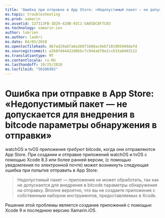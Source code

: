 ```yaml
---
title: 'Ошибка при отправке в App Store: «Недопустимый пакет — не допускается для внедрения в bitcode параметры обнаружения в отправки»'
ms.topic: troubleshooting
ms.prod: xamarin
ms.assetid: 137313FB-3D29-428B-93C1-5A05DC8F7C03
ms.technology: xamarin-ios
author: lobrien
ms.author: laobri
ms.date: 04/03/2018
ms.openlocfilehash: 867ad29abfa6a38971b60ac9ebf181905949dafd
ms.sourcegitcommit: e268fd44422d0bbc7c944a678e2cc633a0493122
ms.translationtype: MT
ms.contentlocale: ru-RU
ms.lasthandoff: 10/25/2018
ms.locfileid: "50106992"
---
```

# <a name="error-when-submitting-to-app-store-invalid-bundle---options-not-allowed-to-be-embedded-in-bitcode-are-detected-in-the-submission"></a>Ошибка при отправке в App Store: «Недопустимый пакет — не допускается для внедрения в bitcode параметры обнаружения в отправки»

watchOS и tvOS приложения _требуют_ bitcode, когда они отправляются App Store. При создании и отправке приложений watchOS и tvOS с помощью Xcode 8.3 или более ранней версии, (с помощью уведомления по электронной почте) может возникнуть следующая ошибка при попытке отправить в App Store:

>Недопустимый пакет — приложение не может обработать, так как не допускается для внедрения в bitcode параметры обнаружения на отправку. Вполне вероятно, что вы не создаете приложения с собственным набором инструментов, предоставляемых в Xcode.

Решение этой проблемы является создание приложений с помощью Xcode 9 и последнюю версию Xamarin.iOS.
